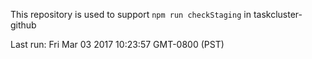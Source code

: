 This repository is used to support `npm run checkStaging` in taskcluster-github

Last run: Fri Mar 03 2017 10:23:57 GMT-0800 (PST)